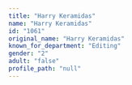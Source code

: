 ```yaml
---
title: "Harry Keramidas"
name: "Harry Keramidas"
id: "1061"
original_name: "Harry Keramidas"
known_for_department: "Editing"
gender: "2"
adult: "false"
profile_path: "null"
---
```

